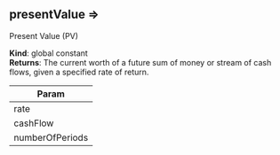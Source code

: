 
## presentValue ⇒
Present Value (PV)

**Kind**: global constant  
**Returns**: The current worth of a future sum of money or stream of
 cash flows, given a specified rate of return.  

| Param |
| --- |
| rate | 
| cashFlow | 
| numberOfPeriods | 

